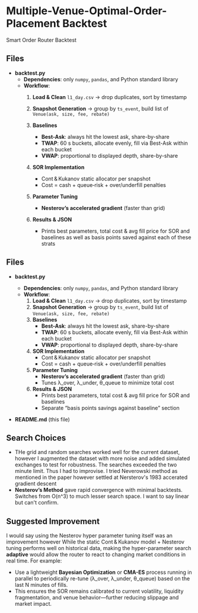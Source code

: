 # Multiple-Venue-Optimal-Order-Placement Backtest
Smart Order Router Backtest


## Files

- **backtest.py**  
  - **Dependencies**: only `numpy`, `pandas`, and Python standard library  
  - **Workflow**:  
    1. **Load & Clean** `l1_day.csv` → drop duplicates, sort by timestamp  
    2. **Snapshot Generation** → group by `ts_event`, build list of `Venue(ask, size, fee, rebate)`  
    3. **Baselines**  
       - **Best-Ask**: always hit the lowest ask, share-by-share  
       - **TWAP**: 60 s buckets, allocate evenly, fill via Best-Ask within each bucket  
       - **VWAP**: proportional to displayed depth, share-by-share  
    4. **SOR Implementation**  
       - Cont & Kukanov static allocator per snapshot  
       - Cost = cash + queue‐risk + over/underfill penalties  
    5. **Parameter Tuning**  
       - **Nesterov’s accelerated gradient** (faster than grid)  

    6. **Results & JSON**  
       - Prints best parameters, total cost & avg fill price for SOR and baselines as well as basis points saved against each of these strats
      


## Files

- **backtest.py**  
  - **Dependencies**: only `numpy`, `pandas`, and Python standard library  
  - **Workflow**:  
    1. **Load & Clean** `l1_day.csv` → drop duplicates, sort by timestamp  
    2. **Snapshot Generation** → group by `ts_event`, build list of `Venue(ask, size, fee, rebate)`  
    3. **Baselines**  
       - **Best-Ask**: always hit the lowest ask, share-by-share  
       - **TWAP**: 60 s buckets, allocate evenly, fill via Best-Ask within each bucket  
       - **VWAP**: proportional to displayed depth, share-by-share  
    4. **SOR Implementation**  
       - Cont & Kukanov static allocator per snapshot  
       - Cost = cash + queue‐risk + over/underfill penalties  
    5. **Parameter Tuning**  
       - **Nesterov’s accelerated gradient** (faster than grid)  
       - Tunes λ_over, λ_under, θ_queue to minimize total cost  
    6. **Results & JSON**  
       - Prints best parameters, total cost & avg fill price for SOR and baselines  
       - Separate “basis points savings against baseline” section  

- **README.md** (this file)  


## Search Choices

- THe grid and random searches worked well for the current dataset, however I augmented the dataset with more noise and added simulated exchanges to test for robustness. The searches exceeded the two minute limit. Thus I had to improvise. I tried Neverowski method as mentioned in the paper however settled at Nersterov's 1983 accerated gradient descent
- **Nesterov’s Method** gave rapid convergence with minimal backtests.  Switches from O(n^3) to much lesser search space. I want to say linear but can't confirm.


## Suggested Improvement

I would say using the Nesterov hyper parameter tuning itself was an improvement however 
While the static Cont & Kukanov model + Nesterov tuning performs well on historical data, making the hyper-parameter search **adaptive** would allow the router to react to changing market conditions in real time. For example:

- Use a lightweight **Bayesian Optimization** or **CMA-ES** process running in parallel to periodically re-tune (λ_over, λ_under, θ_queue) based on the last N minutes of fills.  
- This ensures the SOR remains calibrated to current volatility, liquidity fragmentation, and venue behavior—further reducing slippage and market impact.

